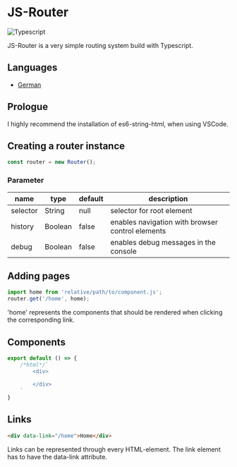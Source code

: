 # JS-Router

<img alt="Typescript" src="https://img.shields.io/badge/typescript%20-%23007ACC.svg?style=for-the-badge&logo=typescript&logoColor=white"/>

JS-Router is a very simple routing system build with Typescript.

## Languages
- [German](https://github.com/Palladium02/js-router/blob/main/docs/de-docs.md)

## Prologue

I highly recommend the installation of es6-string-html, when using VSCode.
## Creating a router instance

```javascript
const router = new Router();
```

### Parameter

|name|type|default|description|
|---|---|---|---|
|selector|String|null|selector for root element|
|history|Boolean|false|enables navigation with browser control elements|
|debug|Boolean|false|enables debug messages in the console|

## Adding pages

```javascript
import home from 'relative/path/to/component.js';
router.get('/home', home);
```

'home' represents the components that should be rendered when clicking the corresponding link.

## Components

```javascript
export default () => {
    /*html*/`
        <div>
        
        </div>
    `
}
```

## Links

```html
<div data-link="/home">Home</div>
```

Links can be represented through every HTML-element. The link element has to have the data-link attribute.